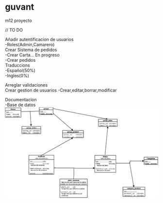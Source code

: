 # guvant
m12 proyecto


// TO DO

Añadir autentificacion de usuarios<br>
    -Roles(Admin,Camarero)<br>
Crear Sistema de pedidos<br>
    -Crear Carta... En progreso<br>
    -Crear pedidos<br>
Traduccions<br>
    -Español(50%)<br>
    -Ingles(0%)<br>

Arreglar validaciones<br>
Crear gestion de usuarios
    -Crear,editar,borrar,modificar<br>
    
    
Documentacion<br>
-Base de datos<br>
![alt text](https://raw.githubusercontent.com/DavidMIXLT/guvant/master/Documentacion/Base%20de%20Datos/DiagramaBaseDeDatosV1.png)

